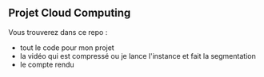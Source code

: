 ## Projet Cloud Computing
Vous trouverez dans ce repo :
- tout le code pour mon projet
- la vidéo qui est compressé ou je lance l'instance et fait la segmentation
- le compte rendu 
